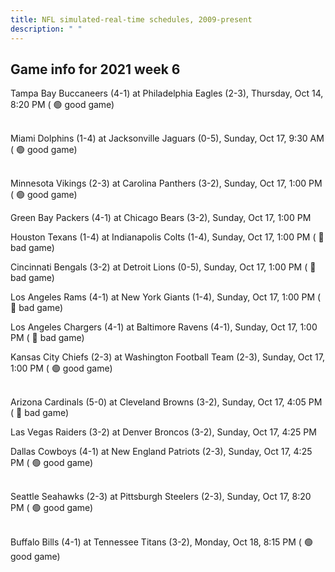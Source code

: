 ```yaml
---
title: NFL simulated-real-time schedules, 2009-present
description: " "
---
```


## Game info for 2021 week 6
Tampa Bay Buccaneers (4-1) at Philadelphia Eagles (2-3), Thursday, Oct 14, 8:20 PM (	:green_circle: good game)

<br/>Miami Dolphins (1-4) at Jacksonville Jaguars (0-5), Sunday, Oct 17, 9:30 AM (	:green_circle: good game)

<br/>Minnesota Vikings (2-3) at Carolina Panthers (3-2), Sunday, Oct 17, 1:00 PM (	:green_circle: good game)

Green Bay Packers (4-1) at Chicago Bears (3-2), Sunday, Oct 17, 1:00 PM

Houston Texans (1-4) at Indianapolis Colts (1-4), Sunday, Oct 17, 1:00 PM (	:red_circle: bad game)

Cincinnati Bengals (3-2) at Detroit Lions (0-5), Sunday, Oct 17, 1:00 PM (	:red_circle: bad game)

Los Angeles Rams (4-1) at New York Giants (1-4), Sunday, Oct 17, 1:00 PM (	:red_circle: bad game)

Los Angeles Chargers (4-1) at Baltimore Ravens (4-1), Sunday, Oct 17, 1:00 PM (	:red_circle: bad game)

Kansas City Chiefs (2-3) at Washington Football Team (2-3), Sunday, Oct 17, 1:00 PM (	:green_circle: good game)

<br/>Arizona Cardinals (5-0) at Cleveland Browns (3-2), Sunday, Oct 17, 4:05 PM (	:red_circle: bad game)

Las Vegas Raiders (3-2) at Denver Broncos (3-2), Sunday, Oct 17, 4:25 PM

Dallas Cowboys (4-1) at New England Patriots (2-3), Sunday, Oct 17, 4:25 PM (	:green_circle: good game)

<br/>Seattle Seahawks (2-3) at Pittsburgh Steelers (2-3), Sunday, Oct 17, 8:20 PM (	:green_circle: good game)

<br/>Buffalo Bills (4-1) at Tennessee Titans (3-2), Monday, Oct 18, 8:15 PM (	:green_circle: good game)

